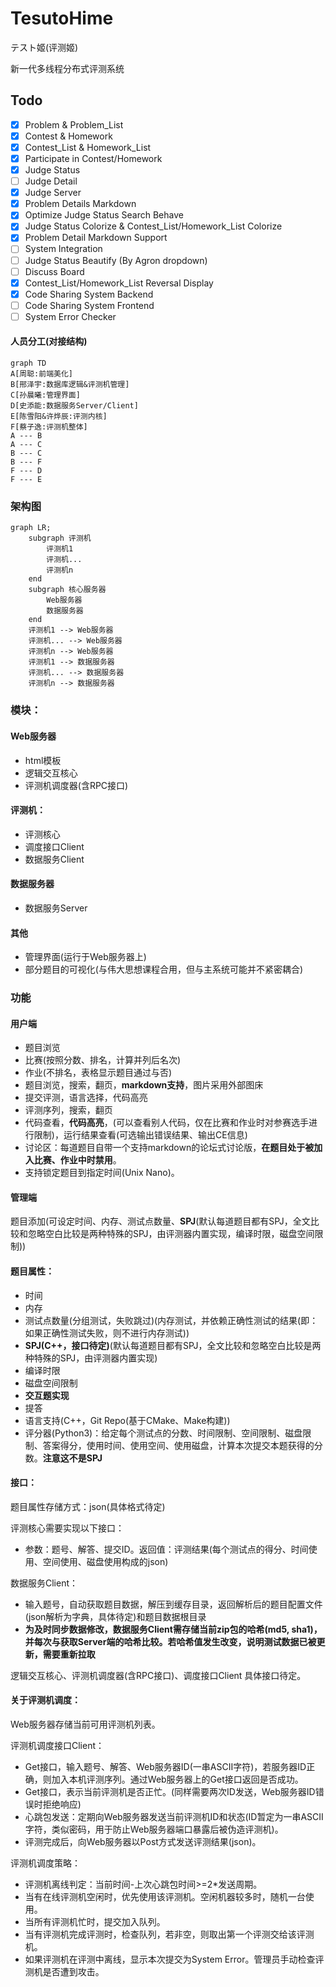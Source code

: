 # TesutoHime

テスト姬(评测姬)

新一代多线程分布式评测系统

## Todo

* [x] Problem & Problem_List
* [x] Contest & Homework
* [x] Contest_List & Homework_List
* [x] Participate in Contest/Homework
* [x] Judge Status
* [ ] Judge Detail
* [x] Judge Server
* [x] Problem Details Markdown
* [x] Optimize Judge Status Search Behave
* [x] Judge Status Colorize & Contest_List/Homework_List Colorize
* [x] Problem Detail Markdown Support
* [ ] System Integration
* [ ] Judge Status Beautify (By Agron dropdown)
* [ ] Discuss Board
* [x] Contest_List/Homework_List Reversal Display
* [x] Code Sharing System Backend
* [ ] Code Sharing System Frontend
* [ ] System Error Checker

#### 人员分工(对接结构)

```mermaid
graph TD
A[周聪:前端美化]
B[邢泽宇:数据库逻辑&评测机管理]
C[孙晨曦:管理界面]
D[史添能:数据服务Server/Client]
E[陈雪阳&许烨辰:评测内核]
F[蔡子逸:评测机整体]
A --- B
A --- C
B --- C
B --- F
F --- D
F --- E
```

### 架构图

```mermaid
graph LR;
	subgraph 评测机
		评测机1
		评测机...
		评测机n
	end
	subgraph 核心服务器
		Web服务器
		数据服务器
	end
	评测机1 --> Web服务器
	评测机... --> Web服务器
	评测机n --> Web服务器
	评测机1 --> 数据服务器
	评测机... --> 数据服务器
	评测机n --> 数据服务器
```

### 模块：

#### Web服务器

* html模板
* 逻辑交互核心
* 评测机调度器(含RPC接口)

#### 评测机：

* 评测核心
* 调度接口Client
* 数据服务Client

#### 数据服务器

* 数据服务Server

#### 其他

* 管理界面(运行于Web服务器上)
* 部分题目的可视化(与伟大思想课程合用，但与主系统可能并不紧密耦合)

### 功能

#### 用户端

* 题目浏览
* 比赛(按照分数、排名，计算并列后名次)
* 作业(不排名，表格显示题目通过与否)
* 题目浏览，搜索，翻页，**markdown支持**，图片采用外部图床
* 提交评测，语言选择，代码高亮
* 评测序列，搜索，翻页
* 代码查看，**代码高亮**，(可以查看别人代码，仅在比赛和作业时对参赛选手进行限制)，运行结果查看(可选输出错误结果、输出CE信息)
* 讨论区：每道题目自带一个支持markdown的论坛式讨论版，**在题目处于被加入比赛、作业中时禁用**。
* 支持锁定题目到指定时间(Unix Nano)。

#### 管理端

题目添加(可设定时间、内存、测试点数量、**SPJ**(默认每道题目都有SPJ，全文比较和忽略空白比较是两种特殊的SPJ，由评测器内置实现，编译时限，磁盘空间限制))

#### 题目属性：

* 时间
* 内存
* 测试点数量(分组测试，失败跳过)(内存测试，并依赖正确性测试的结果(即：如果正确性测试失败，则不进行内存测试))
* **SPJ(C++，接口待定)**(默认每道题目都有SPJ，全文比较和忽略空白比较是两种特殊的SPJ，由评测器内置实现)
* 编译时限
* 磁盘空间限制
* **交互题实现**
* 提答
* 语言支持(C++，Git Repo(基于CMake、Make构建))
* 评分器(Python3)：给定每个测试点的分数、时间限制、空间限制、磁盘限制、答案得分，使用时间、使用空间、使用磁盘，计算本次提交本题获得的分数。**注意这不是SPJ**

#### 接口：

题目属性存储方式：json(具体格式待定)

评测核心需要实现以下接口：

* 参数：题号、解答、提交ID。返回值：评测结果(每个测试点的得分、时间使用、空间使用、磁盘使用构成的json)

数据服务Client：

* 输入题号，自动获取题目数据，解压到缓存目录，返回解析后的题目配置文件(json解析为字典，具体待定)和题目数据根目录
* **为及时同步数据修改，数据服务Client需存储当前zip包的哈希(md5, sha1)，并每次与获取Server端的哈希比较。若哈希值发生改变，说明测试数据已被更新，需要重新拉取**

逻辑交互核心、评测机调度器(含RPC接口)、调度接口Client 具体接口待定。

#### 关于评测机调度：

Web服务器存储当前可用评测机列表。

评测机调度接口Client：
* Get接口，输入题号、解答、Web服务器ID(一串ASCII字符)，若服务器ID正确，则加入本机评测序列。通过Web服务器上的Get接口返回是否成功。
* Get接口，表示当前评测机是否正忙。(同样需要两次ID发送，Web服务器ID错误时拒绝响应)
* 心跳包发送：定期向Web服务器发送当前评测机ID和状态(ID暂定为一串ASCII字符，类似密码，用于防止Web服务器端口暴露后被伪造评测机)。
* 评测完成后，向Web服务器以Post方式发送评测结果(json)。

评测机调度策略：
* 评测机离线判定：当前时间-上次心跳包时间>=2*发送周期。
* 当有在线评测机空闲时，优先使用该评测机。空闲机器较多时，随机一台使用。
* 当所有评测机忙时，提交加入队列。
* 当有评测机完成评测时，检查队列，若非空，则取出第一个评测交给该评测机。
* 如果评测机在评测中离线，显示本次提交为System Error。管理员手动检查评测机是否遭到攻击。


